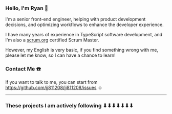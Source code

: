 ### Hello, I'm Ryan 👋

I'm a senior front-end engineer, helping with product development decisions, and optimizing workflows to enhance the developer experience.

I have many years of experience in TypeScript software development, and I'm also a [scrum.org](https://www.scrum.org/) certified Scrum Master.

However, my English is very basic, if you find something wrong with me, please let me know, so I can have a chance to learn!

### Contact Me ☎️

If you want to talk to me, you can start from https://github.com/jj811208/jj811208/issues ☺

---

### These projects I am actively following ⬇⬇⬇⬇⬇⬇⬇
